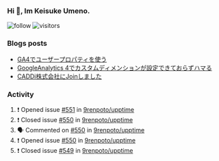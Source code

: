 ### Hi 👋, Im Keisuke Umeno.

<!--
**9renpoto/9renpoto** is a ✨ _special_ ✨ repository because its `README.md` (this file) appears on your GitHub profile.

Here are some ideas to get you started:

- 🔭 I’m currently working on ...
- 🌱 I’m currently learning ...
- 👯 I’m looking to collaborate on ...
- 🤔 I’m looking for help with ...
- 💬 Ask me about ...
- 📫 How to reach me: ...
- 😄 Pronouns: ...
- ⚡ Fun fact: ...
-->

![follow](https://img.shields.io/github/followers/9renpoto?label=Follow&style=social)
![visitors](https://komarev.com/ghpvc/?username=9renpoto&label=Profile%20views&color=0e75b6&style=flat)

### Blogs posts

<!-- BLOG-POST-LIST:START -->
- [GA4でユーザープロパティを使う](https://9renpoto.dev/2021/02/21/google-analytics-4-user-properties/)
- [GoogleAnalytics 4でカスタムディメンションが設定できておらずハマる](https://9renpoto.dev/2021/02/13/google-analytics-4/)
- [CADDi株式会社にJoinしました](https://9renpoto.dev/2020/12/05/join/)
<!-- BLOG-POST-LIST:END -->

### Activity

<!--START_SECTION:activity-->
1. ❗️ Opened issue [#551](https://github.com/9renpoto/upptime/issues/551) in [9renpoto/upptime](https://github.com/9renpoto/upptime)
2. ❗️ Closed issue [#550](https://github.com/9renpoto/upptime/issues/550) in [9renpoto/upptime](https://github.com/9renpoto/upptime)
3. 🗣 Commented on [#550](https://github.com/9renpoto/upptime/issues/550) in [9renpoto/upptime](https://github.com/9renpoto/upptime)
4. ❗️ Opened issue [#550](https://github.com/9renpoto/upptime/issues/550) in [9renpoto/upptime](https://github.com/9renpoto/upptime)
5. ❗️ Closed issue [#549](https://github.com/9renpoto/upptime/issues/549) in [9renpoto/upptime](https://github.com/9renpoto/upptime)
<!--END_SECTION:activity-->

<!--START_SECTION:waka-->
<!--END_SECTION:waka-->
